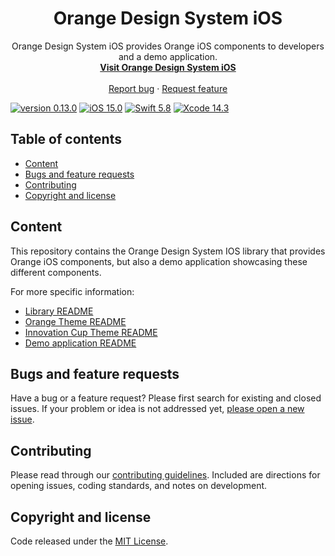<h1 align="center">Orange Design System iOS</h1>

<p align="center">
  Orange Design System iOS provides Orange iOS components to developers and a demo application.
  <br>
  <a href="https://orange-opensource.github.io/ods-ios"><strong>Visit Orange Design System iOS</strong></a>
  <br>
  <br>
  <a href="https://github.com/Orange-OpenSource/ods-ios/issues/new?assignees=B3nz01d&labels=%F0%9F%90%9E%20bug%2C%F0%9F%94%8D+triage&template=bug_report.yml&title=[Bug]%3A+Bug+Summary">Report bug</a>
  ·
  <a href="https://github.com/Orange-OpenSource/ods-ios/issues/new?assignees=B3nz01d&labels=feature%2C%F0%9F%94%8D%20triage&template=feature_request.yml&title=[feature]%3A+">Request feature</a>
</p>

[![version 0.13.0](https://img.shields.io/badge/version-0.13.0-brightgreen.svg)](CHANGELOG.md)
[![iOS 15.0](https://img.shields.io/badge/iOS-15.0-informational.svg)](https://developer.apple.com/support/app-store "iOS 15 supports")
[![Swift 5.8](https://img.shields.io/badge/Swift-5.8-informational.svg)](https://swift.org)
[![Xcode 14.3](https://img.shields.io/badge/Xcode-14.3-informational.svg)](https://developer.apple.com/xcode)

## Table of contents

- [Content](#content)
- [Bugs and feature requests](#bugs-and-feature-requests)
- [Contributing](#contributing)
- [Copyright and license](#copyright-and-license)

## Content

This repository contains the Orange Design System IOS library that provides Orange iOS components, but also a demo application showcasing these different components.

For more specific information:

* [Library README](https://github.com/Orange-OpenSource/ods-ios/blob/qualif/OrangeDesignSystem/README.md)
* [Orange Theme README](https://github.com/Orange-OpenSource/ods-ios/blob/qualif/OrangeTheme/README.md)
* [Innovation Cup Theme README](https://github.com/Orange-OpenSource/ods-ios/blob/qualif/InnovationCupTheme/README.md)
* [Demo application README](https://github.com/Orange-OpenSource/ods-ios/blob/qualif/OrangeDesignSystemDemo/README.md)

## Bugs and feature requests

Have a bug or a feature request? Please first search for existing and closed issues. If your problem or idea is not addressed yet, [please open a new issue](https://github.com/Orange-OpenSource/ods-ios/issues/new/choose).

## Contributing

Please read through our [contributing guidelines](https://github.com/Orange-OpenSource/ods-ios/blob/qualif/CONTRIBUTING.md). Included are directions for opening issues, coding standards, and notes on development.

## Copyright and license

Code released under the [MIT License](https://github.com/Orange-OpenSource/ods-ios/blob/qualif/LICENSE).
